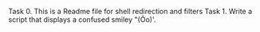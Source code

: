  Task 0. This is a Readme file for shell redirection and filters
 Task 1. Write a script that displays a confused smiley "(Ôo)'.
